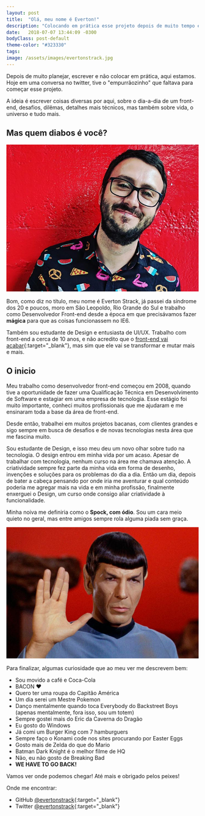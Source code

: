```yaml
---
layout: post
title:  "Olá, meu nome é Everton!"
description: "Colocando em prática esse projeto depois de muito tempo engavetado. Um pequeno apanhado sobre o dia-a-dia de um front end, vida, o universo e tudo mais."
date:   2018-07-07 13:44:09 -0300
bodyClass: post-default
theme-color: "#323330"
tags: 
image: /assets/images/evertonstrack.jpg
---
```


Depois de muito planejar, escrever e não colocar em prática, aqui estamos. Hoje em uma conversa no twitter, tive o "empurrãozinho" que faltava para começar esse projeto.

A ideia é escrever coisas diversas por aqui, sobre o dia-a-dia de um front-end, desafios, dilêmas, detalhes mais técnicos, mas também sobre vida, o universo e tudo mais. 


## Mas quem diabos é você?

![Everton Strack Desenvolvedor Front-end](/assets/images/posts/ola-meu-nome-e-everton/everton-strack.jpg)

Bom, como diz no título, meu nome  é Everton Strack, já passei da síndrome dos 20 e poucos, moro em São Leopoldo, Rio Grande do Sul e trabalho como Desenvolvedor Front-end desde a época em que precisávamos fazer **mágica** para que as coisas funcionassem no IE6. 

Também sou estudante de Design e entusiasta de UI/UX. Trabalho com front-end a cerca de 10 anos, e não acredito que o [front-end vai acabar](https://kvnol.github.io/ofrontendacabou/){:target="_blank"}, mas sim que ele vai se transformar e mutar mais e mais.


## O inicio

Meu trabalho como desenvolvedor front-end começou em 2008, quando tive a oportunidade de fazer uma Qualificação Técnica em Desenvolvimento de Software e estagiar em uma empresa de tecnologia. Esse estágio foi muito importante, conheci muitos profissionais que me ajudaram e me ensinaram toda a base da área de front-end. 

Desde então, trabalhei em muitos projetos bacanas, com clientes grandes e sigo sempre em busca de desafios e de novas tecnologias nesta área que me fascina muito.

Sou estudante de Design, e isso meu deu um novo olhar sobre tudo na tecnologia. O design entrou em minha vida por um acaso. Apesar de trabalhar com tecnologia, nenhum curso na área me chamava atenção. A criatividade sempre fez parte da minha vida em forma de desenho, invenções e soluções para os problemas do dia a dia. Então um dia, depois de bater a cabeça pensando por onde iria me aventurar e qual conteúdo poderia me agregar mais na vida e em minha profissão, finalmente enxerguei o Design, um curso onde consigo aliar criatividade à funcionalidade.

Minha noiva me definiria como o **Spock, com ódio**. Sou um cara meio quieto no geral, mas entre amigos sempre rola alguma piada sem graça. 

![Spock - Star Trek](/assets/images/posts/ola-meu-nome-e-everton/spock.jpg)

Para finalizar, algumas curiosidade que ao meu ver me descrevem bem:


- Sou movido a café e Coca-Cola
- BACON ♥
- Quero ter uma roupa do Capitão América
- Um dia serei um Mestre Pokemon
- Danço mentalmente quando toca Everybody do Backstreet Boys (apenas mentalmente, fora isso, sou um totem)
- Sempre gostei mais do Eric da Caverna do Dragão
- Eu gosto do Windows
- Já comi um Burger King com 7 hamburguers
- Sempre faço o Konami code nos sites procurando por Easter Eggs
- Gosto mais de Zelda do que do Mario
- Batman Dark Knight é o melhor filme de HQ
- Não, eu não gosto de Breaking Bad
- **WE HAVE TO GO BACK!**

Vamos ver onde podemos chegar!
Até mais e obrigado pelos peixes!

Onde me encontrar:
- GitHub [@evertonstrack](https://github.com/evertonstrack){:target="_blank"}
- Twitter [@evertonstrack](https://twitter.com/evertonstrack){:target="_blank"}